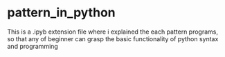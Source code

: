 # pattern_in_python
This is a .ipyb extension file where i explained the each pattern programs, so that any of beginner can grasp the basic functionality of python syntax and programming
